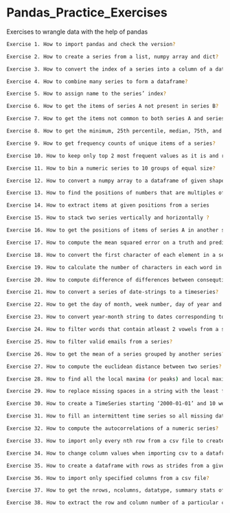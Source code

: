# Pandas_Practice_Exercises
Exercises to wrangle data with the help of pandas


```bash
Exercise 1. How to import pandas and check the version?
```

```bash
Exercise 2. How to create a series from a list, numpy array and dict?
```

```bash
Exercise 3. How to convert the index of a series into a column of a dataframe?
```

```bash
Exercise 4. How to combine many series to form a dataframe?
```

```bash
Exercise 5. How to assign name to the series’ index?
```

```bash
Exercise 6. How to get the items of series A not present in series B?
```

```bash
Exercise 7. How to get the items not common to both series A and series B?
```

```bash
Exercise 8. How to get the minimum, 25th percentile, median, 75th, and max of a numeric series?
```

```bash
Exercise 9. How to get frequency counts of unique items of a series?
```

```bash
Exercise 10. How to keep only top 2 most frequent values as it is and replace everything else as ‘Other’?
```

```bash
Exercise 11. How to bin a numeric series to 10 groups of equal size?
```

```bash
Exercise 12. How to convert a numpy array to a dataframe of given shape?
```

```bash
Exercise 13. How to find the positions of numbers that are multiples of 3 from a series?
```

```bash
Exercise 14. How to extract items at given positions from a series
```

```bash
Exercise 15. How to stack two series vertically and horizontally ?
```

```bash
Exercise 16. How to get the positions of items of series A in another series B?
```

```bash
Exercise 17. How to compute the mean squared error on a truth and predicted series?
```

```bash
Exercise 18. How to convert the first character of each element in a series to uppercase?
```

```bash
Exercise 19. How to calculate the number of characters in each word in a series?
```

```bash
Exercise 20. How to compute difference of differences between consequtive numbers of a series?
```

```bash
Exercise 21. How to convert a series of date-strings to a timeseries?
```

```bash
Exercise 22. How to get the day of month, week number, day of year and day of week from a series of date strings?
```

```bash
Exercise 23. How to convert year-month string to dates corresponding to the 4th day of the month?
```

```bash
Exercise 24. How to filter words that contain atleast 2 vowels from a series?
```

```bash
Exercise 25. How to filter valid emails from a series?
```

```bash
Exercise 26. How to get the mean of a series grouped by another series?
```

```bash
Exercise 27. How to compute the euclidean distance between two series?
```

```bash
Exercise 28. How to find all the local maxima (or peaks) and local maxima in a numeric series?
```

```bash
Exercise 29. How to replace missing spaces in a string with the least frequent character?
```

```bash
Exercise 30. How to create a TimeSeries starting ‘2000-01-01’ and 10 weekends (saturdays) after that having random numbers as values?
```

```bash
Exercise 31. How to fill an intermittent time series so all missing dates show up with values of previous non-missing date?
```

```bash
Exercise 32. How to compute the autocorrelations of a numeric series?
```

```bash
Exercise 33. How to import only every nth row from a csv file to create a dataframe?
```

```bash
Exercise 34. How to change column values when importing csv to a dataframe?
```

```bash
Exercise 35. How to create a dataframe with rows as strides from a given series?
```

```bash
Exercise 36. How to import only specified columns from a csv file?
```

```bash
Exercise 37. How to get the nrows, ncolumns, datatype, summary stats of each column of a dataframe? Also get the array and list equivalent.
```

```bash
Exercise 38. How to extract the row and column number of a particular cell with given criterion?
```